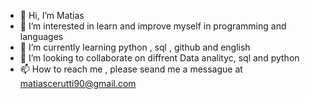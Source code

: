 - 👋 Hi, I’m Matias
- 👀 I’m interested in learn and improve myself in programming and languages
- 🌱 I’m currently learning python , sql , github and english
- 💞️ I’m looking to collaborate on diffrent Data analityc, sql and python
- 📫 How to reach me , please seand me a messague at matiascerutti90@gmail.com

<!---
Cerula/Cerula is a ✨ special ✨ repository because its `README.md` (this file) appears on your GitHub profile.
You can click the Preview link to take a look at your changes.
--->
